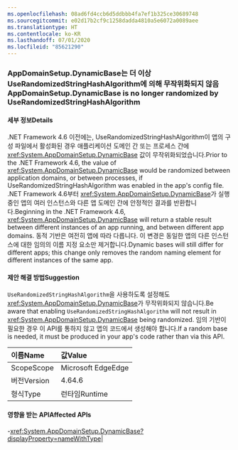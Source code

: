 ```yaml
---
ms.openlocfilehash: 08ad6fd4ccb6d5ddbbb4fa7ef1b325ce30689748
ms.sourcegitcommit: e02d17b2cf9c1258dadda4810a5e6072a0089aee
ms.translationtype: HT
ms.contentlocale: ko-KR
ms.lasthandoff: 07/01/2020
ms.locfileid: "85621290"
---
```

### <a name="appdomainsetupdynamicbase-is-no-longer-randomized-by-userandomizedstringhashalgorithm"></a><span data-ttu-id="176f3-101">AppDomainSetup.DynamicBase는 더 이상 UseRandomizedStringHashAlgorithm에 의해 무작위화되지 않음</span><span class="sxs-lookup"><span data-stu-id="176f3-101">AppDomainSetup.DynamicBase is no longer randomized by UseRandomizedStringHashAlgorithm</span></span>

#### <a name="details"></a><span data-ttu-id="176f3-102">세부 정보</span><span class="sxs-lookup"><span data-stu-id="176f3-102">Details</span></span>

<span data-ttu-id="176f3-103">.NET Framework 4.6 이전에는, UseRandomizedStringHashAlgorithm이 앱의 구성 파일에서 활성화된 경우 애플리케이션 도메인 간 또는 프로세스 간에 <xref:System.AppDomainSetup.DynamicBase> 값이 무작위화되었습니다.</span><span class="sxs-lookup"><span data-stu-id="176f3-103">Prior to the .NET Framework 4.6, the value of <xref:System.AppDomainSetup.DynamicBase> would be randomized between application domains, or between processes, if UseRandomizedStringHashAlgorithm was enabled in the app's config file.</span></span> <span data-ttu-id="176f3-104">.NET Framework 4.6부터 <xref:System.AppDomainSetup.DynamicBase>가 실행 중인 앱의 여러 인스턴스와 다른 앱 도메인 간에 안정적인 결과를 반환합니다.</span><span class="sxs-lookup"><span data-stu-id="176f3-104">Beginning in the .NET Framework 4.6, <xref:System.AppDomainSetup.DynamicBase> will return a stable result between different instances of an app running, and between different app domains.</span></span> <span data-ttu-id="176f3-105">동적 기반은 여전히 앱에 따라 다릅니다. 이 변경은 동일한 앱의 다른 인스턴스에 대한 임의의 이름 지정 요소만 제거합니다.</span><span class="sxs-lookup"><span data-stu-id="176f3-105">Dynamic bases will still differ for different apps; this change only removes the random naming element for different instances of the same app.</span></span>

#### <a name="suggestion"></a><span data-ttu-id="176f3-106">제안 해결 방법</span><span class="sxs-lookup"><span data-stu-id="176f3-106">Suggestion</span></span>

<span data-ttu-id="176f3-107"><code>UseRandomizedStringHashAlgorithm</code>을 사용하도록 설정해도 <xref:System.AppDomainSetup.DynamicBase>가 무작위화되지 않습니다.</span><span class="sxs-lookup"><span data-stu-id="176f3-107">Be aware that enabling <code>UseRandomizedStringHashAlgorithm</code> will not result in <xref:System.AppDomainSetup.DynamicBase> being randomized.</span></span> <span data-ttu-id="176f3-108">임의 기반이 필요한 경우 이 API를 통하지 않고 앱의 코드에서 생성해야 합니다.</span><span class="sxs-lookup"><span data-stu-id="176f3-108">If a random base is needed, it must be produced in your app's code rather than via this API.</span></span>

| <span data-ttu-id="176f3-109">이름</span><span class="sxs-lookup"><span data-stu-id="176f3-109">Name</span></span>    | <span data-ttu-id="176f3-110">값</span><span class="sxs-lookup"><span data-stu-id="176f3-110">Value</span></span>       |
|:--------|:------------|
| <span data-ttu-id="176f3-111">Scope</span><span class="sxs-lookup"><span data-stu-id="176f3-111">Scope</span></span>   |<span data-ttu-id="176f3-112">Microsoft Edge</span><span class="sxs-lookup"><span data-stu-id="176f3-112">Edge</span></span>|
|<span data-ttu-id="176f3-113">버전</span><span class="sxs-lookup"><span data-stu-id="176f3-113">Version</span></span>|<span data-ttu-id="176f3-114">4.6</span><span class="sxs-lookup"><span data-stu-id="176f3-114">4.6</span></span>|
|<span data-ttu-id="176f3-115">형식</span><span class="sxs-lookup"><span data-stu-id="176f3-115">Type</span></span>|<span data-ttu-id="176f3-116">런타임</span><span class="sxs-lookup"><span data-stu-id="176f3-116">Runtime</span></span>

#### <a name="affected-apis"></a><span data-ttu-id="176f3-117">영향을 받는 API</span><span class="sxs-lookup"><span data-stu-id="176f3-117">Affected APIs</span></span>

-<xref:System.AppDomainSetup.DynamicBase?displayProperty=nameWithType></li></ul>|
